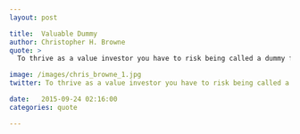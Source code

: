 ```yaml
---
layout: post

title:  Valuable Dummy
author: Christopher H. Browne
quote: > 
  To thrive as a value investor you have to risk being called a dummy from time to time.

image: /images/chris_browne_1.jpg
twitter: To thrive as a value investor you have to risk being called a dummy from time to time. C.H.Browne http://quotes.stockflare.com/

date:   2015-09-24 02:16:00
categories: quote

---
```


